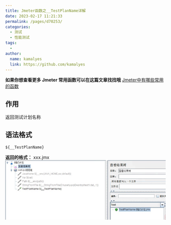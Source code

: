 ```yaml
---
title: Jmeter函数之__TestPlanName详解
date: 2023-02-17 11:21:33
permalink: /pages/d70253/
categories:
  - 测试
  - 性能测试
tags:
  - 
author: 
  name: kamalyes
  link: https://github.com/kamalyes
---
```

**如果你想查看更多 Jmeter 常用函数可以在这篇文章找找哦**
[Jmeter中有哪些常用的函数](./Jmeter中有哪些常用的函数.md)

作用
--

返回测试计划名称

语法格式
----

```
${__TestPlanName}
```

**返回的格式：** xxx.jmx
![](../../../assets/images/jmeter/1676602876855.jpg)
